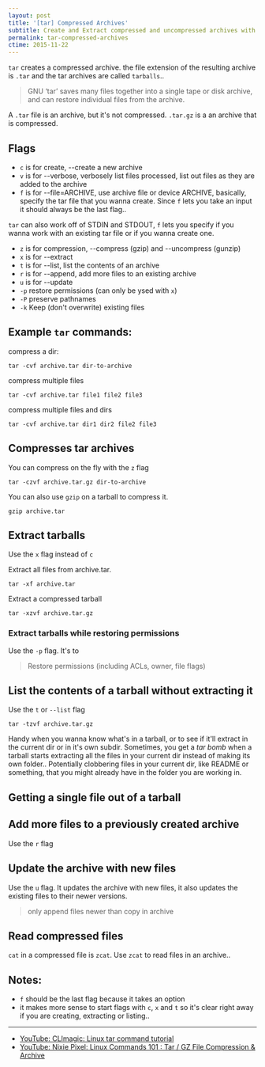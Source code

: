 ```yaml
---
layout: post
title: '[tar] Compressed Archives'
subtitle: Create and Extract compressed and uncompressed archives with tar 
permalink: tar-compressed-archives
ctime: 2015-11-22
---
```


`tar` creates a compressed archive. the file extension of the resulting archive is `.tar` and the tar archives are called `tarballs`.. 

> GNU ‘tar’ saves many files together into a single tape or disk archive, and can restore individual files from the archive.


A `.tar` file is an archive, but it's not compressed. `.tar.gz` is a an archive that is compressed.

## Flags
- `c` is for create, --create a new archive
- `v` is for --verbose, verbosely list files processed, list out files as they are added to the archive
- `f` is for --file=ARCHIVE, use archive file or device ARCHIVE, basically, specify the tar file that you wanna create. Since `f` lets you take an input it should always be the last flag..

`tar` can also work off of STDIN and STDOUT, `f` lets you specify if you wanna work with an existing tar file or if you wanna create one.

- `z` is for compression, --compress (gzip) and --uncompress (gunzip)
- `x` is for --extract
- `t` is for --list, list the contents of an archive
- `r` is for --append, add more files to an existing archive
- `u` is for --update
- `-p` restore permissions (can only be ysed with `x`)
- `-P` preserve pathnames
- `-k` Keep (don't overwrite) existing files

## Example `tar` commands:

compress a dir:

    tar -cvf archive.tar dir-to-archive

compress multiple files

    tar -cvf archive.tar file1 file2 file3
    
compress multiple files and dirs

    tar -cvf archive.tar dir1 dir2 file2 file3

## Compresses tar archives
You can compress on the fly with the `z` flag

    tar -czvf archive.tar.gz dir-to-archive

You can also use `gzip` on a tarball to compress it.

    gzip archive.tar

## Extract tarballs
Use the `x` flag instead of `c`

Extract all files from archive.tar.

    tar -xf archive.tar

Extract a compressed tarball

    tar -xzvf archive.tar.gz 

### Extract tarballs while restoring permissions
Use the `-p` flag. It's to 

> Restore permissions (including ACLs, owner, file flags)
   
## List the contents of a tarball without extracting it
Use the `t` or `--list` flag

    tar -tzvf archive.tar.gz 


Handy when you wanna know what's in a tarball, or to see if it'll extract in the current dir or in it's own subdir. Sometimes, you get a _tar bomb_ when a tarball starts extracting all the files in your current dir instead of making its own folder.. Potentially clobbering files in your current dir, like README or something, that you might already have in the folder you are working in.


## Getting a single file out of a tarball

## Add more files to a previously created archive
Use the `r` flag

## Update the archive with new files
Use the `u` flag. It updates the archive with new files, it also updates the existing files to their newer versions. 
> only append files newer than copy in archive

## Read compressed files
`cat` in a compressed file is `zcat`. Use `zcat` to read files in an archive..

Notes:
---
- `f` should be the last flag because it takes an option
- it makes more sense to start flags with `c`, `x` and `t` so it's clear right away if you are creating, extracting or listing..

---
- [YouTube: CLImagic: Linux tar command tutorial](https://www.youtube.com/watch?v=CUdwDEKlDrw)
- [YouTube: Nixie Pixel: Linux Commands 101 : Tar / GZ File Compression & Archive](https://www.youtube.com/watch?v=yR0r_3svzUU)